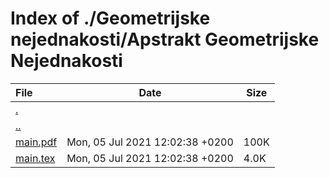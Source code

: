 # Index of ./Geometrijske nejednakosti/Apstrakt Geometrijske Nejednakosti

File | Date | Size
:--- | --- | ---
[.](.) | |
[..](..) | |
[<span>main.pdf</span>](main.pdf) | Mon, 05 Jul 2021 12:02:38 +0200 | 100K
[<span>main.tex</span>](main.tex) | Mon, 05 Jul 2021 12:02:38 +0200 | 4.0K

